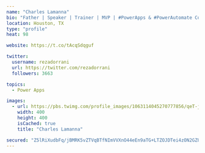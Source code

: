 ```yaml
---
name: "Charles Lamanna"
bio: "Father | Speaker | Trainer | MVP | #PowerApps & #PowerAutomate Community Super User | YouTuber Right-pointing triangle http://youtube.com/c/rezadorrani | Learn - Share - Clockwise rightwards and leftwards open circle arrows"
location: Houston, TX
type: "profile"
heat: 98

website: https://t.co/tAcqSdqguf

twitter:
  username: rezadorrani
  url: https://twitter.com/rezadorrani
  followers: 3663

topics:
  - Power Apps

images:
  - url: https://pbs.twimg.com/profile_images/1063114045270777856/qeT-jpWr_400x400.jpg
    width: 400
    height: 400
    isCached: true
    title: "Charles Lamanna"

secured: "Z5lRiXudbFq/jBMRK5vZTVqBTfNImVVXnO44eEn9aTG+LTZOJDTei4zON2GZUSi2wIc48lAL10lgPOPhEFSiCqxaOVDxgyjp24GhjwzoJwDqtBJcwVKkFPuJaCocscWCZOliaDZa4hrsJJmXIh1JVGLMinDcV9Gn2sAK9A3Ah05PsvyELp8iAAxoT4bj2tGoHLgpW2ogIWjs14jQWol95KikdoBg6amPx/o/SAzCEbELB3zwmxlfbPGDXvpytWcs9/EVm9/52N1upklpFAB5Wf1BNkZQpifVZzT3HP9v4jJ/zswCd2ai63ohizHC52zwnjIdFcz+W6PCn7g2SEKp1yZTI2b1WXWkvr/p3QWG0kKYujQLsURbIeNxQD/E8OTsVg4zA3sVNQlT4p9WNmRepgN+vTofzuo85JGinwG/VHk=;YkaZtVBJ1klXYFOW5yOauQ=="
---
```


